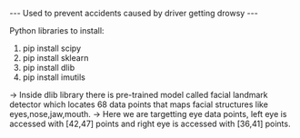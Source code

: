 --- Used to prevent accidents caused by driver getting drowsy --- 

Python libraries to install:
1. pip install scipy
2. pip install sklearn
3. pip install dlib
4. pip install imutils


-> Inside dlib library there is pre-trained model called facial landmark detector which locates 68 data points that maps facial structures like eyes,nose,jaw,mouth. 
-> Here we are targetting eye data points, left eye is accessed with [42,47] points and right eye is accessed with [36,41] points.
